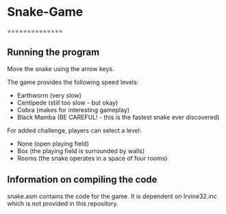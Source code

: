 # Snake-Game
==============

Running the program
-------------------
Move the snake using the arrow keys.

The game provides the following speed levels:

* Earthworm (very slow)
* Centipede (still too slow - but okay)
* Cobra (makes for interesting gameplay)
* Black Mamba (BE CAREFUL! - this is the fastest snake ever discovered)

For added challenge, players can select a level:

* None (open playing field)
* Box (the playing field is surrounded by walls)
* Rooms (the snake operates in a space of four rooms)


Information on compiling the code
---------------------------------

snake.asm contains the code for the game. It is dependent on Irvine32.inc which is not provided in this repository.
